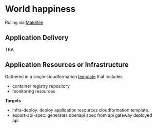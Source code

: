 # World happiness
Ruling via [Makefile](./Makefile) 

## Application Delivery

TBA

## Application Resources or Infrastructure

Gathered in a single cloudformation [template](.resources/cf.yaml) that includes
- container registry repository
- monitoring resources

**Targets**

* infra-deploy: deploy application resources cloudformation template.
* export-api-spec: generates openapi spec from api gateway deployed api


